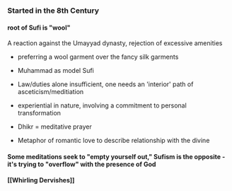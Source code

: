 ### Started in the 8th Century
#### root of Sufi is "wool"

A reaction against the Umayyad dynasty, rejection of excessive amenities
- preferring a wool garment over the fancy silk garments


- Muhammad as model Sufi
- Law/duties alone insufficient, one needs an 'interior' path of asceticism/meditiation
- experiential in nature, involving a commitment to personal transformation
- Dhikr = meditative prayer
- Metaphor of romantic love to describe relationship with the divine

#### Some meditations seek to "empty yourself out," Sufism is the opposite - it's trying to "overflow" with the presence of God

#### [[Whirling Dervishes]]
